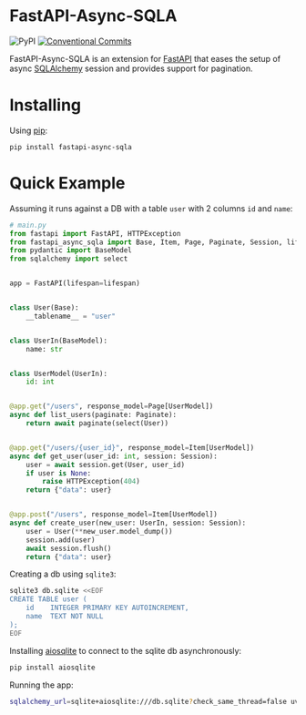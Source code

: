 # FastAPI-Async-SQLA

![PyPI](https://img.shields.io/pypi/v/fastapi-async-sqla)
[![Conventional Commits](https://img.shields.io/badge/Conventional%20Commits-1.0.0-brightgreen.svg)](https://conventionalcommits.org)

FastAPI-Async-SQLA is an extension for [FastAPI] that eases the setup of async
[SQLAlchemy] session and provides support for pagination.

# Installing

Using [pip](https://pip.pypa.io/):
```
pip install fastapi-async-sqla
```

# Quick Example

Assuming it runs against a DB with a table `user` with 2 columns `id` and `name`:

```python
# main.py
from fastapi import FastAPI, HTTPException
from fastapi_async_sqla import Base, Item, Page, Paginate, Session, lifespan
from pydantic import BaseModel
from sqlalchemy import select


app = FastAPI(lifespan=lifespan)


class User(Base):
    __tablename__ = "user"


class UserIn(BaseModel):
    name: str


class UserModel(UserIn):
    id: int


@app.get("/users", response_model=Page[UserModel])
async def list_users(paginate: Paginate):
    return await paginate(select(User))


@app.get("/users/{user_id}", response_model=Item[UserModel])
async def get_user(user_id: int, session: Session):
    user = await session.get(User, user_id)
    if user is None:
        raise HTTPException(404)
    return {"data": user}


@app.post("/users", response_model=Item[UserModel])
async def create_user(new_user: UserIn, session: Session):
    user = User(**new_user.model_dump())
    session.add(user)
    await session.flush()
    return {"data": user}
```

Creating a db using `sqlite3`:
```bash
sqlite3 db.sqlite <<EOF
CREATE TABLE user (
    id    INTEGER PRIMARY KEY AUTOINCREMENT,
    name  TEXT NOT NULL
);
EOF
```

Installing [aiosqlite] to connect to the sqlite db asynchronously:
```bash
pip install aiosqlite
```

Running the app:
```bash
sqlalchemy_url=sqlite+aiosqlite:///db.sqlite?check_same_thread=false uvicorn main:app
```

[aiosqlite]: https://github.com/omnilib/aiosqlite
[FastAPI]: https://fastapi.tiangolo.com/
[SQLAlchemy]: http://sqlalchemy.org/
